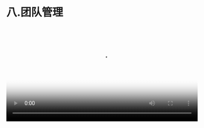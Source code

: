 # 八.团队管理



<video src="http://d.lanhuapp.com/team-manage.mp4" poster="../.gitbook/assets/poster_8.png" width="100%" controls></video>